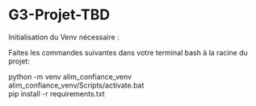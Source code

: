 # G3-Projet-TBD
Initialisation du Venv nécessaire :

Faites les commandes suivantes dans votre terminal bash à la racine du projet:

python -m venv alim_confiance_venv  
alim_confiance_venv/Scripts/activate.bat  
pip install -r requirements.txt  
